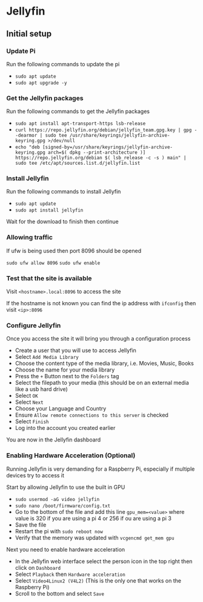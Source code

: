 # Jellyfin

## Initial setup

### Update Pi

Run the following commands to update the pi

- `sudo apt update`
- `sudo apt upgrade -y`

### Get the Jellyfin packages

Run the following commands to get the Jellyfin packages

- `sudo apt install apt-transport-https lsb-release`
- `curl https://repo.jellyfin.org/debian/jellyfin_team.gpg.key | gpg --dearmor | sudo tee /usr/share/keyrings/jellyfin-archive-keyring.gpg >/dev/null`
- `echo "deb [signed-by=/usr/share/keyrings/jellyfin-archive-keyring.gpg arch=$( dpkg --print-architecture )] https://repo.jellyfin.org/debian $( lsb_release -c -s ) main" | sudo tee /etc/apt/sources.list.d/jellyfin.list`

### Install Jellyfin

Run the following commands to install Jellyfin

- `sudo apt update`
- `sudo apt install jellyfin`

Wait for the download to finish then continue

### Allowing traffic

If ufw is being used then port 8096 should be opened

`sudo ufw allow 8096`
`sudo ufw enable`

### Test that the site is available

Visit `<hostname>.local:8096` to access the site

If the hostname is not known you can find the ip address with `ifconfig` then visit `<ip>:8096`

### Configure Jellyfin

Once you access the site it will bring you through a configuration process

- Create a user that you will use to access Jellyfin
- Select `Add Media Library`
- Choose the content type of the media library, i.e. Movies, Music, Books
- Choose the name for your media library
- Press the `+` Button next to the `Folders` tag
- Select the filepath to your media (this should be on an external media like a usb hard drive)
- Select `OK`
- Select `Next`
- Choose your Language and Country
- Ensure `Allow remote connections to this server` is checked
- Select `Finish`
- Log into the account you created earlier

You are now in the Jellyfin dashboard

### Enabling Hardware Acceleration (Optional)

Running Jellyfin is very demanding for a Raspberry Pi, especially if multiple devices try to access it

Start by allowing Jellyfin to use the built in GPU

- `sudo usermod -aG video jellyfin`
- `sudo nano /boot/firmware/config.txt`
- Go to the bottom of the file and add this line `gpu_mem=<value>` where value is 320 if you are using a pi 4 or 256 if ou are using a pi 3
- Save the file
- Restart the pi with `sudo reboot now`
- Verify that the memory was updated with `vcgencmd get_mem gpu`

Next you need to enable hardware acceleration

- In the Jellyfin web interface select the person icon in the top right then click on `Dashboard`
- Select `Playback` then `Hardware acceleration`
- Select `Video4Linux2 (V4L2)` (This is the only one that works on the Raspberry Pi)
- Scroll to the bottom and select `Save`

